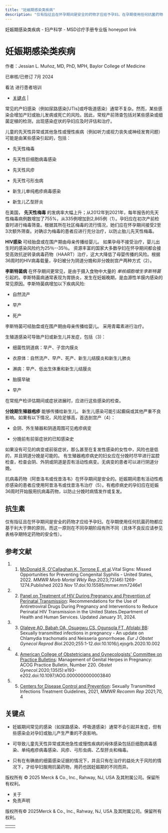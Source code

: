 ```yaml
---
title: "妊娠期感染类疾病"
description: "仅有指征且在怀孕期间是安全的药物才应给予孕妇。在孕期使用任何抗菌药物都应基于利大于弊的原则，而这一原则在不同孕期阶段有所不同（具体不良反应请参见表格孕期特定药物的安全性）。"
---
```


﻿妊娠期感染类疾病 \- 妇产科学 \- MSD诊疗手册专业版 honeypot link

# 妊娠期感染类疾病

作者：Jessian L. Muñoz, MD, PhD, MPH, Baylor College of Medicine

已审核/已修订 7月 2024

看法 进行患者培训

- [关键点](#关键点_v30784454_zh) \|

常见的产妇感染（例如尿路感染\[UTIs\]或呼吸道感染）通常不复杂。然而，某些感染会增加产妇或胎儿发病或死亡的风险。因此，常规产前筛查包括对某些感染或细菌定植的检测，出现感染症状的孕妇应及时评估和治疗。

儿童的先天性异常或其他急性或慢性疾病（例如听力或视力丧失或神经发育问题）可能是由某些感染引起的，包括：

- 先天性梅毒

- 先天性巨细胞病毒感染

- 先天性风疹

- 先天性弓形虫病

- 新生儿单纯疱疹病毒感染

- 新生儿乙型肝炎


在美国， **先天性梅毒** 的发病率大幅上升；从2012年到2021年，每年报告的先天性梅毒病例数增加了755%，从335例增加到2,865例（1）。孕妇应在初次产前检查时进行梅毒筛查。根据其所在社区梅毒的流行情况，她们应在怀孕期间接受2至3次额外筛查。对确诊为梅毒的患者应进行充分治疗，以防止胎儿先天性梅毒。

**HIV感染** 可经胎盘或在围产期由母亲传播给婴儿。 如果孕母不接受治疗，婴儿出生时的感染风险约为25％--35％。 资源丰富的国家大多数孕妇在怀孕期间都会接受高效抗逆转录病毒药物（HAART）治疗，这大大降低了母婴传播的风险。根据36周时的HIV病毒载量，孕妇被分为阴道分娩和非分娩剖宫产两种方式（2）。

**李斯特菌病** 在怀孕期间更常见，是由于摄入食物中大量的 _单核细胞增生李斯特菌_ 引起的。李斯特菌病通常表现为胃肠炎，发生在妊娠晚期，是血源性羊膜内感染的常见原因。李斯特菌病增加以下疾病风险:

- 自然流产

- 早产

- 死产


李斯特菌可经胎盘或在围产期由母亲传播给婴儿。 采用青霉素进行治疗。

生殖道感染可导致产妇或新生儿并发症，包括（3)：

- 细菌性阴道病：早产、子宫内膜炎

- 衣原体：自然流产、早产、死产、新生儿结膜炎和新生儿肺炎

- 淋病：早产、低出生体重和新生儿结膜炎

- 胎膜早破

- 早产


在常规产检评估期间或症状进展时，应进行这些感染的检查。

**分娩期生殖器疱疹** 能够传播给新生儿。 新生儿感染可能引起癫痫或其他严重不良影响。如果有以下情况，风险足够高，首选剖宫产（4）：

- 会阴、外生殖器和阴道周围可见疱疹病变

- 分娩前有前驱症状的已知感染史


如果没有可见的病变或前驱症状，那么甚至在复发性感染的女性中，风险也是低的，并且阴道分娩是可能的。 有生殖器疱疹病史的妇女应在分娩时尽早进行盆腔检查，检查会阴、外阴或阴道是否有活动性病变。无病变的患者可以进行阴道分娩。

抗病毒药物（阿昔洛韦或伐昔洛韦）在怀孕期间是安全的。妊娠期间患有活动性疱疹感染的患者应使用阿昔洛韦或伐昔洛韦治疗（5）。有疱疹病史的孕妇应在妊娠36周时开始服用抗病毒药物，以防止分娩时病情发作或复发。

## 抗生素

仅有指征且在怀孕期间是安全的药物才应给予孕妇。在孕期使用任何抗菌药物都应基于利大于弊的原则，而这一原则在不同孕期阶段有所不同（具体不良反应请参见表格孕期特定药物的安全性）。

## 参考文献

1. 1. [McDonald R, O'Callaghan K, Torrone E, et al](https://www.ncbi.nlm.nih.gov/pmc/articles/PMC10684351/).Vital Signs: Missed Opportunities for Preventing Congenital Syphilis - United States, 2022. _MMWR Morb Mortal Wkly Rep_.2023;72(46):1269-1274.Published 2023 Nov 17.doi:10.15585/mmwr.mm7246e1

2. 2. [Panel on Treatment of HIV During Pregnancy and Prevention of Perinatal Transmission](https://clinicalinfo.hiv.gov/en/guidelines/perinatal/antepartum-care-individuals-hiv): Recommendations for the Use of Antiretroviral Drugs During Pregnancy and Interventions to Reduce Perinatal HIV Transmission in the United States.Department of Health and Human Services. Updated January 31, 2024.

3. 3. [Olaleye AO, Babah OA, Osuagwu CS, Ogunsola FT, Afolabi BB](https://pubmed.ncbi.nlm.nih.gov/33059307/): Sexually transmitted infections in pregnancy - An update on Chlamydia trachomatis and Neisseria gonorrhoeae. _Eur J Obstet Gynecol Reprod Biol_.2020;255:1-12.doi:10.1016/j.ejogrb.2020.10.002

4. 4. [American College of Obstetricians and Gynecologists' Committee on Practice Bulletins](https://pubmed.ncbi.nlm.nih.gov/32332414/): Management of Genital Herpes in Pregnancy: ACOG Practice Bulletin, Number 220. _Obstet Gynecol_.2020;135(5):e193-e202.doi:10.1097/AOG.0000000000003840

5. 5. [Centers for Disease Control and Prevention](https://www.cdc.gov/std/treatment-guidelines/toc.htm): Sexually Transmitted Infections Treatment Guidelines, 2021, _MMWR Recomm Rep_ 2021;70, 4


## 关键点

- 妊娠期间常见的感染（如尿路感染、呼吸道感染）通常不会引起并发症，但有些感染会对孕妇或胎儿产生严重的不良影响。

- 可导致儿童先天性异常或其他急性或慢性疾病的母体感染包括巨细胞病毒感染、单纯疱疹病毒感染、风疹、弓形虫病、乙型肝炎和梅毒。

- 只有在有确凿的细菌感染证据的情况下，并且只有在治疗的益处大于风险的情况下，才给孕妇服用抗菌药物，用药也因妊娠期的不同而异。




版权所有 © 2025
Merck & Co., Inc., Rahway, NJ, USA 及其附属公司。保留所有权利。

- 关于
- 免责声明

版权所有© 2025Merck & Co., Inc., Rahway, NJ, USA 及其附属公司。保留所有权利。

|     |     |
| --- | --- |
|  |  |